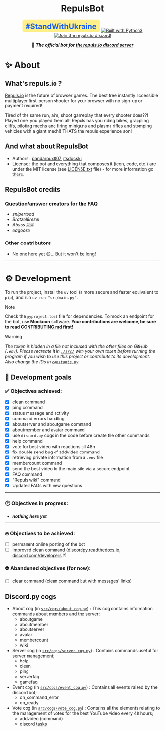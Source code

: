 <div align="center">

# RepulsBot
[![Stand With Ukraine](https://raw.githubusercontent.com/vshymanskyy/StandWithUkraine/main/badges/StandWithUkraine.svg)](https://stand-with-ukraine.pp.ua)
[![Built with Python3](https://img.shields.io/badge/built%20with-Python3-yellow.svg)](https://www.python.org/)
[![Join the repuls.io discord!](https://img.shields.io/discord/603655329120518223?logo=discord&logoColor=white&color=black)](https://discord.com/invite/2YKgx2HSfR)

💬 ***The official bot for [the repuls.io discord server](https://discord.com/invite/2YKgx2HSfR)***
</div>

# ✨ About
## What's repuls.io ?
[Repuls.io](https://repuls.io/home) is the future of browser games.
The best free instantly accessible multiplayer first-person shooter for your browser with no sign-up or payment required!

Tired of the same run, aim, shoot gameplay that every shooter does??! Played one, you played them all! Repuls has you riding bikes, grappling cliffs, piloting mechs and firing miniguns and plasma rifles and stomping vehicles with a giant mech!! THATS the repuls experience son!
## And what about RepulsBot
- Authors : [pandaroux007](https://github.com/pandaroux007), [itsdocski](https://github.com/tahirG)
- License : the bot and everything that composes it (icon, code, etc.) are under the MIT license (see [LICENSE.txt](LICENSE.txt) file) - for more information go [there](https://opensource.org/license/mit).

## RepulsBot credits
### Question/answer creators for the FAQ
- *snipertoad*
- *BratzelBrezel*
- *Abyss 🇺🇦*
- *eagoose*
### Other contributors
- No one here yet 😉... But it won't be long!
___
# ⚙️ Development
To run the project, install the `uv` tool (a more secure and faster equivalent to `pip`), and run `uv run "src/main.py"`.

> [!NOTE]
> Check the `pyproject.toml` file for dependencies. To mock an endpoint for the bot, use **Mockoon** software.
**Your contributions are welcome, be sure to read [CONTRIBUTING.md](CONTRIBUTING.md) first!**

> [!WARNING]
> *The token is hidden in a file not included with the other files on GitHub (`.env`). Please recreate it in [`./src/`](src/) with your own token before running the program if you wish to use this project or contribute to its development. Also change the IDs in [`constants.py`](src/constants.py)*

## 🚀 Development goals
### ✅ Objectives achieved:
- [x] clean command
- [x] ping command
- [x] status message and activity
- [x] command errors handling
- [x] aboutserver and aboutgame command
- [x] aboutmember and avatar command
- [x] use `discord.py` cogs in the code before create the other commands
- [x] help command
- [x] vote for best video with reactions all 48h
- [x] fix double send bug of addvideo command
- [x] retrieving private information from a `.env` file
- [x] membercount command
- [x] send the best video to the main site via a secure endpoint
- [x] FAQ command
- [x] "Repuls wiki" command
- [x] Updated FAQs with new questions
___
### 🕑️ Objectives in progress:
- ***nothing here yet***
___
### 🔥 Objectives to be achieved:
- [ ] permanent online posting of the bot
- [ ] Improved clean command ([discordpy.readthedocs.io](https://discordpy.readthedocs.io/en/stable/api.html#discord.TextChannel.delete_messages), [discord.com/developers](https://discord.com/developers/docs/resources/message#bulk-delete-messages) ?)

### ⛔️ Abandoned objectives (for now):
- [ ] clear command (clean command but with messages' links)

## Discord.py cogs
- About cog (in [`src/cogs/about_cog.py`](src/cogs/about_cog.py)) : This cog contains information commands about members and the server;
  - aboutgame
  - aboutmember
  - aboutserver
  - avatar
  - membercount
  - wiki
- Server cog (in [`src/cogs/server_cog.py`](src/cogs/server_cog.py)) : Contains commands useful for server management;
  - help
  - clean
  - ping
  - serverfaq
  - gamefaq
- Event cog (in [`src/cogs/event_cog.py`](src/cogs/event_cog.py)) : Contains all events raised by the discord bot;
  - on_command_error
  - on_ready
- Vote cog (in [`src/cogs/vote_cog.py`](src/cogs/vote_cog.py)) : Contains all the elements relating to the management of votes for the best YouTube video every 48 hours;
  - addvideo (command)
  - discord [tasks](https://discordpy.readthedocs.io/en/latest/ext/tasks/index.html)